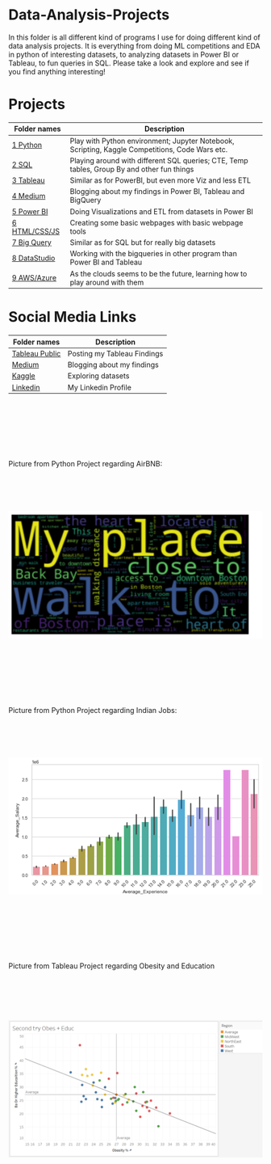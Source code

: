 # Data-Analysis-Projects
In this folder is all different kind of programs I use for doing different kind of data analysis projects.
It is everything from doing ML competitions and EDA in python of interesting datasets, to analyzing datasets in Power BI or Tableau, to fun queries in SQL.
Please take a look and explore and see if you find anything interesting!

# Projects
|Folder names|Description| 
|---|---|
|[1 Python](https://github.com/EliasNo/Data-Analysis-Projects/tree/master/1_Python)| Play with Python environment; Jupyter Notebook, Scripting, Kaggle Competitions, Code Wars etc.|
|[2 SQL](https://github.com/EliasNo/Data-Analysis-Projects/tree/master/2_SQL)|Playing around with different SQL queries; CTE, Temp tables, Group By and other fun things|
|[3 Tableau](https://github.com/EliasNo/Data-Analysis-Projects/tree/master/3_Tableau)|Similar as for PowerBI, but even more Viz and less ETL|
|[4 Medium](https://github.com/EliasNo/Data-Analysis-Projects/tree/master/4_Medium)|Blogging about my findings in Power BI, Tableau and BigQuery|
|[5 Power BI](https://github.com/EliasNo/Data-Analysis-Projects/tree/master/5_Power_BI)|Doing Visualizations and ETL from datasets in Power BI|
|[6 HTML/CSS/JS](https://github.com/EliasNo/Data-Analysis-Projects/tree/master/6_HTML_CSS_JS)|Creating some basic webpages with basic webpage tools|
|[7 Big Query](https://github.com/EliasNo/Data-Analysis-Projects/tree/master/7_BigQuery)|Similar as for SQL but for really big datasets|
|[8 DataStudio](https://github.com/EliasNo/Data-Analysis-Projects/tree/master/8_DataStudio)|Working with the bigqueries in other program than Power BI and Tableau|
|[9 AWS/Azure](https://github.com/EliasNo/Data-Analysis-Projects/tree/master/9_AWS_Azure)|As the clouds seems to be the future, learning how to play around with them|

# Social Media Links
|Folder names|Description|
|---|---|
|[Tableau Public](https://public.tableau.com/profile/elias.nordlinder#!/?newProfile=&activeTab=0)|Posting my Tableau Findings|
|[Medium](https://medium.com/@elias.nordlinder)|Blogging about my findings|
|[Kaggle](https://www.kaggle.com/eliasno)|Exploring datasets|
|[Linkedin](https://www.linkedin.com/in/elias-nordlinder)|My Linkedin Profile|

<br></br>
<br></br>
<br></br>

Picture from Python Project regarding AirBNB:
<br></br>
<br></br>
<br></br>
![Python - AirBNB - Boston vs Seattle](https://github.com/EliasNo/Data-Analysis-Projects/blob/master/1_Python/Project_2_Data-Analyzing-Jupyter-Notebook/airBNB_Picture.PNG)

<br></br>
<br></br>
<br></br>

Picture from Python Project regarding Indian Jobs:
<br></br>
<br></br>
<br></br>
![Python - Indian Jobs](https://github.com/EliasNo/Data-Analysis-Projects/blob/master/1_Python/Kaggle_Competitions/Job-Seekers/Indian_Example.PNG)


<br></br>
<br></br>
<br></br>

Picture from Tableau Project regarding Obesity and Education
<br></br>
<br></br>
<br></br>

![Tableau - Obesity vs Education](https://github.com/EliasNo/Data-Analysis-Projects/blob/master/3_Tableau/Project_9_Obesity-Vs-Education/Obesity_Vs_Education.PNG)


